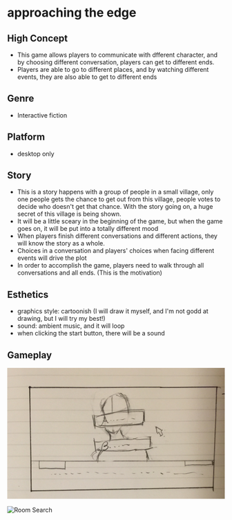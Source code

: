 # approaching the edge

## High Concept
- This game allows players to communicate with dfferent character, and by choosing different conversation, players can get to different ends.
- Players are able to go to different places, and by watching different events, they are also able to get to different ends

## Genre
- Interactive fiction

## Platform
- desktop only

## Story
- This is a story happens with a group of people in a small village, only one people gets the chance to get out from this village, people votes to decide who doesn't get that chance. With the story going on, a huge secret of this village is being shown.
- It will be a little sceary in the beginning of the game, but when the game goes on, it will be put into a totally different mood
- When players finish different conversations and different actions, they will know the story as a whole.
- Choices in a conversation and players' choices when facing different events will drive the plot
- In order to accomplish the game, players need to walk through all conversations and all ends. (This is the motivation)

## Esthetics
- graphics style: cartoonish (I will draw it myself, and I'm not godd at drawing, but I will try my best!)
- sound: ambient music, and it will loop
- when clicking the start button, there will be a sound

## Gameplay
![Conversation](https://github.com/onoderaritsu/230IGM/blob/master/conversation.jpg?raw=true)

![Room Search]()

